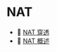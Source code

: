 # NAT

* 📄 [NAT 穿透](siyuan://blocks/20231110105237-qtj95d8)
* 📄 [NAT 概述](siyuan://blocks/20231110105237-q57j272)

‍
